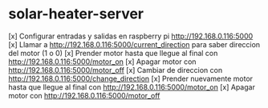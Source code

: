 # solar-heater-server

[x] Configurar entradas y salidas en raspberry pi http://192.168.0.116:5000
[x] Llamar a http://192.168.0.116:5000/current_direction para saber direccion del motor (1 o 0)
[x] Prender motor hasta que llegue al final con http://192.168.0.116:5000/motor_on
[x] Apagar motor con http://192.168.0.116:5000/motor_off
[x] Cambiar de direccion con http://192.168.0.116:5000/change_direction
[x] Prender nuevamente motor hasta que llegue al final con http://192.168.0.116:5000/motor_on
[x] Apagar motor con http://192.168.0.116:5000/motor_off